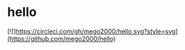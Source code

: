 # hello
[![<mego2000>]https://circleci.com/gh/mego2000/hello.svg?style=svg](https://github.com/mego2000/hello)